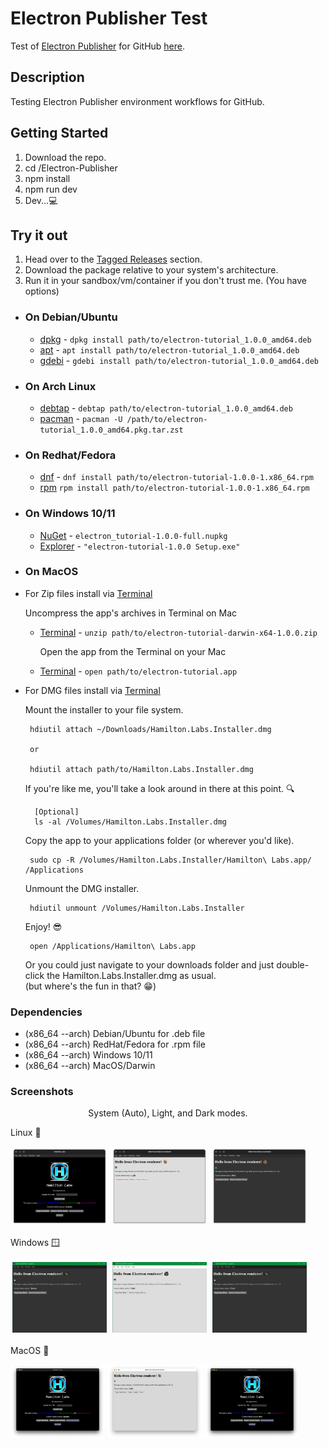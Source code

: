 # Electron Publisher Test

Test of [Electron Publisher](https://www.electronjs.org/docs/latest/tutorial/tutorial-publishing-updating) for GitHub [here](https://github.com/hamilton-labs/Electron-Publisher).

## Description

Testing Electron Publisher environment workflows for GitHub.

## Getting Started

1. Download the repo.
2. cd /Electron-Publisher
3. npm install
4. npm run dev
5. Dev...💻

## Try it out

1. Head over to the [Tagged Releases](https://github.com/hamilton-labs/Electron-Publisher/tags) section.
2. Download the package relative to your system's architecture.
3. Run it in your sandbox/vm/container if you don't trust me. (You have options)

- ### On Debian/Ubuntu

  - [dpkg](https://www.dpkg.org/) - ``` dpkg install path/to/electron-tutorial_1.0.0_amd64.deb ```
  - [apt](https://ubuntu.com/server/docs/package-management) - ``` apt install path/to/electron-tutorial_1.0.0_amd64.deb ```
  - [gdebi](https://manpages.ubuntu.com/manpages/bionic/man1/gdebi.1.html) - ``` gdebi install path/to/electron-tutorial_1.0.0_amd64.deb ```
  
- ### On Arch Linux

  - [debtap](https://github.com/helixarch/debtap?tab=readme-ov-file#) - ``` debtap path/to/electron-tutorial_1.0.0_amd64.deb ```
  - [pacman](https://wiki.archlinux.org/title/Pacman) - ``` pacman -U /path/to/electron-tutorial_1.0.0_amd64.pkg.tar.zst ```

- ### On Redhat/Fedora

  - [dnf](https://docs.fedoraproject.org/en-US/quick-docs/dnf/) - ``` dnf install path/to/electron-tutorial-1.0.0-1.x86_64.rpm ```
  - [rpm](https://rpm-software-management.github.io/rpm/man/rpm.8.html) ``` rpm install path/to/electron-tutorial-1.0.0-1.x86_64.rpm ```

- ### On Windows 10/11

  - [NuGet](https://fileinfo.com/extension/nupkg) - ``` electron_tutorial-1.0.0-full.nupkg ```
  - [Explorer](https://support.microsoft.com/en-us/windows/find-and-open-file-explorer-ef370130-1cca-9dc5-e0df-2f7416fe1cb1#WindowsVersion=Windows_10) - ``` "electron-tutorial-1.0.0 Setup.exe" ```

- ### On MacOS

- For Zip files install via [Terminal](https://support.apple.com/guide/terminal/execute-commands-and-run-tools-apdb66b5242-0d18-49fc-9c47-a2498b7c91d5/mac)  
  
    Uncompress the app's archives in Terminal on Mac
  - [Terminal](https://support.apple.com/guide/terminal/compress-and-uncompress-file-archives-apdc52250ee-4659-4751-9a3a-8b7988150530/mac) - ``` unzip path/to/electron-tutorial-darwin-x64-1.0.0.zip ```  

    Open the app from the Terminal on your Mac
  - [Terminal](https://support.apple.com/guide/terminal/execute-commands-and-run-tools-apdb66b5242-0d18-49fc-9c47-a2498b7c91d5/mac) - ``` open path/to/electron-tutorial.app ```

- For DMG files install via [Terminal](https://support.apple.com/guide/terminal/execute-commands-and-run-tools-apdb66b5242-0d18-49fc-9c47-a2498b7c91d5/mac)  

  Mount the installer to your file system.  

       hdiutil attach ~/Downloads/Hamilton.Labs.Installer.dmg  

       or  

       hdiutil attach path/to/Hamilton.Labs.Installer.dmg
    If you're like me, you'll take a look around in there at this point. 🔍  

        [Optional]  
        ls -al /Volumes/Hamilton.Labs.Installer.dmg  

    Copy the app to your applications folder (or wherever you'd like).  

       sudo cp -R /Volumes/Hamilton.Labs.Installer/Hamilton\ Labs.app/ /Applications  

    Unmount the DMG installer.  

       hdiutil unmount /Volumes/Hamilton.Labs.Installer  

  Enjoy! 😎  

       open /Applications/Hamilton\ Labs.app  

  Or you could just navigate to your downloads folder and just double-click the Hamilton.Labs.Installer.dmg as usual.  
  (but where's the fun in that? 😁)  

### Dependencies

- (x86_64 --arch) Debian/Ubuntu for .deb file
- (x86_64 --arch) RedHat/Fedora for .rpm file
- (x86_64 --arch) Windows 10/11
- (x86_64 --arch) MacOS/Darwin

### Screenshots

<p style="text-align: center; margin-left: auto; margin-right: auto;">System (Auto), Light, and Dark modes.</p>

Linux 🐧

<img src ="assets\images\linux_screenshots\screenshot_system.png" alt="System Theme" width="30%" style="padding: 0.5%;"/> <img src ="assets\images\linux_screenshots\screenshot_light.png" alt="Light Theme" width="30%" style="padding: 0.5%;"/> <img src ="assets\images\linux_screenshots\screenshot_dark.png" alt="Dark Theme" width="30%" style="padding: 0.5%;"/>

Windows 🪟

<img src ="assets\images\windows_screenshots\w_system_screenshot.png" alt="System Theme" width="30%" style="padding: 0.5%;" /> <img src ="assets\images\windows_screenshots\w_light_screenshot.png" alt="Light Theme" width="30%" style="padding: 0.5%;"/> <img src ="assets\images\windows_screenshots\w_dark_screenshot.png" alt="Dark Theme" width="30%" style="padding: 0.5%;"/>

MacOS 🍏

<img src ="assets\images\mac_screenshots\m_system_screenshot.png" alt="System Theme" width="30%" style="padding: 0.02%;" /> <img src ="assets\images\mac_screenshots\m_light_screenshot.png" alt="Light Theme" width="30%" style="padding: 0.02%;"/> <img src ="assets\images\mac_screenshots\m_dark_screenshot.png" alt="Dark Theme" width="30%" style="padding: 0.02%;"/>
